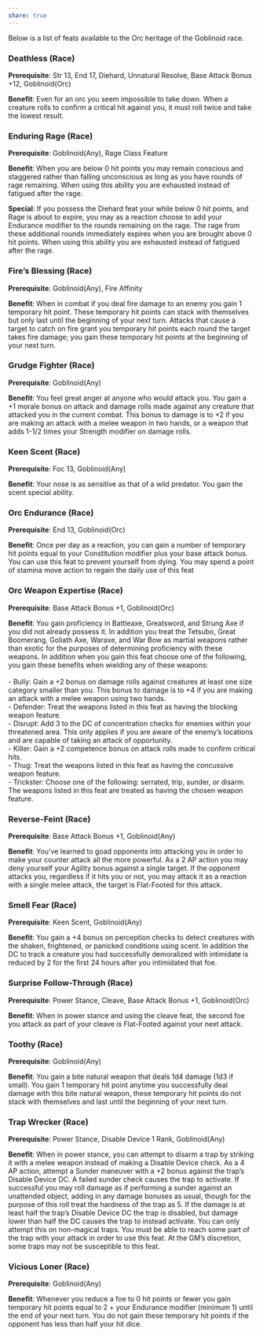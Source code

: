 ```yaml
---
share: true
---
```

Below is a list of feats available to the Orc heritage of the Goblinoid race.

<h3><span><p dir="auto">Deathless (Race)</p></span></h3><p><span><p dir="auto"><b>Prerequisite</b>:    Str 13, End 17, Diehard, Unnatural Resolve, Base Attack Bonus +12, Goblinoid(Orc)<br></p></span></p><p><span><p dir="auto"><b>Benefit</b>:    Even for an orc you seem impossible to take down. When a creature rolls to confirm a critical hit against you, it must roll twice and take the lowest result.<br></p></span></p><h3><span><p dir="auto">Enduring Rage (Race)</p></span></h3><p><span><p dir="auto"><b>Prerequisite</b>:    Goblinoid(Any), Rage Class Feature<br></p></span></p><p><span><p dir="auto"><b>Benefit</b>:    When you are below 0 hit points you may remain conscious and staggered rather than falling unconscious as long as you have rounds of rage remaining. When using this ability you are exhausted instead of fatigued after the rage.<br></p></span></p><p><span><p dir="auto"><b>Special</b>:    If you possess the Diehard feat your while below 0 hit points, and Rage is about to expire, you may as a reaction choose to add your Endurance modifier to the rounds remaining on the rage. The rage from these additional rounds immediately expires when you are brought above 0 hit points. When using this ability you are exhausted instead of fatigued after the rage.<br></p></span></p><h3><span><p dir="auto">Fire’s Blessing (Race)</p></span></h3><p><span><p dir="auto"><b>Prerequisite</b>:    Goblinoid(Any), Fire Affinity<br></p></span></p><p><span><p dir="auto"><b>Benefit</b>:    When in combat if you deal fire damage to an enemy you gain 1 temporary hit point. These temporary hit points can stack with themselves but only last until the beginning of your next turn. Attacks that cause a target to catch on fire grant you temporary hit points each round the target takes fire damage; you gain these temporary hit points at the beginning of your next turn.<br></p></span></p><h3><span><p dir="auto">Grudge Fighter (Race)</p></span></h3><p><span><p dir="auto"><b>Prerequisite</b>:    Goblinoid(Any)<br></p></span></p><p><span><p dir="auto"><b>Benefit</b>:    You feel great anger at anyone who would attack you. You gain a +1 morale bonus on attack and damage rolls made against any creature that attacked you in the current combat. This bonus to damage is to +2 if you are making an attack with a melee weapon in two hands, or a weapon that adds 1-1/2 times your Strength modifier on damage rolls.<br></p></span></p><h3><span><p dir="auto">Keen Scent (Race)</p></span></h3><p><span><p dir="auto"><b>Prerequisite</b>:    Foc 13, Goblinoid(Any)<br></p></span></p><p><span><p dir="auto"><b>Benefit</b>:    Your nose is as sensitive as that of a wild predator. You gain the scent special ability.<br></p></span></p><h3><span><p dir="auto">Orc Endurance (Race)</p></span></h3><p><span><p dir="auto"><b>Prerequisite</b>:    End 13, Goblinoid(Orc)<br></p></span></p><p><span><p dir="auto"><b>Benefit</b>:    Once per day as a reaction, you can gain a number of temporary hit points equal to your Constitution modifier plus your base attack bonus. You can use this feat to prevent yourself from dying. You may spend a point of stamina move action to regain the daily use of this feat<br></p></span></p><h3><span><p dir="auto">Orc Weapon Expertise (Race)</p></span></h3><p><span><p dir="auto"><b>Prerequisite</b>:    Base Attack Bonus +1, Goblinoid(Orc)<br></p></span></p><p><span><p dir="auto"><b>Benefit</b>:    You gain proficiency in Battleaxe, Greatsword, and Strung Axe if you did not already possess it. In addition you treat the Tetsubo, Great Boomerang, Goliath Axe, Waraxe, and War Bow as martial weapons rather than exotic for the purposes of determining proficiency with these weapons. In addition when you gain this feat choose one of the following, you gain these benefits when wielding any of these weapons:<br><br>- Bully: Gain a +2 bonus on damage rolls against creatures at least one size category smaller than you. This bonus to damage is to +4 if you are making an attack with a melee weapon using two hands.<br>- Defender: Treat the weapons listed in this feat as having the blocking weapon feature.<br>- Disrupt: Add 3 to the DC of concentration checks for enemies within your threatened area. This only applies if you are aware of the enemy’s locations and are capable of taking an attack of opportunity.<br>- Killer: Gain a +2 competence bonus on attack rolls made to confirm critical hits.<br>- Thug: Treat the weapons listed in this feat as having the concussive weapon feature.<br>- Trickster: Choose one of the following: serrated, trip, sunder, or disarm. The weapons listed in this feat are treated as having the chosen weapon feature.<br></p></span></p><h3><span><p dir="auto">Reverse-Feint (Race)</p></span></h3><p><span><p dir="auto"><b>Prerequisite</b>:    Base Attack Bonus +1, Goblinoid(Any)<br></p></span></p><p><span><p dir="auto"><b>Benefit</b>:    You’ve learned to goad opponents into attacking you in order to make your counter attack all the more powerful. As a 2 AP action you may deny yourself your Agility bonus against a single target. If the opponent attacks you, regardless if it hits you or not, you may attack it as a reaction with a single melee attack, the target is Flat-Footed  for this attack.<br></p></span></p><h3><span><p dir="auto">Smell Fear (Race)</p></span></h3><p><span><p dir="auto"><b>Prerequisite</b>:    Keen Scent, Goblinoid(Any)<br></p></span></p><p><span><p dir="auto"><b>Benefit</b>:    You gain a +4 bonus on perception checks to detect creatures with the shaken, frightened, or panicked conditions using scent. In addition the DC to track a creature you had successfully demoralized with intimidate is reduced by 2 for the first 24 hours after you intimidated that foe.<br></p></span></p><h3><span><p dir="auto">Surprise Follow-Through (Race)</p></span></h3><p><span><p dir="auto"><b>Prerequisite</b>:    Power Stance, Cleave, Base Attack Bonus +1, Goblinoid(Orc)<br></p></span></p><p><span><p dir="auto"><b>Benefit</b>:    When in power stance and using the cleave feat, the second foe you attack as part of your cleave is Flat-Footed against your next attack.<br></p></span></p><h3><span><p dir="auto">Toothy (Race)</p></span></h3><p><span><p dir="auto"><b>Prerequisite</b>:    Goblinoid(Any)<br></p></span></p><p><span><p dir="auto"><b>Benefit</b>:    You gain a bite natural weapon that deals 1d4 damage (1d3 if small). You gain 1 temporary hit point anytime you successfully deal damage with this bite natural weapon, these temporary hit points do not stack with themselves and last until the beginning of your next turn.<br></p></span></p><h3><span><p dir="auto">Trap Wrecker (Race)</p></span></h3><p><span><p dir="auto"><b>Prerequisite</b>:    Power Stance, Disable Device 1 Rank, Goblinoid(Any)<br></p></span></p><p><span><p dir="auto"><b>Benefit</b>:    When in power stance, you can attempt to disarm a trap by striking it with a melee weapon instead of making a Disable Device check. As a 4 AP action, attempt a Sunder maneuver with a +2 bonus against the trap’s Disable Device DC. A failed sunder check causes the trap to activate. If successful you may roll damage as if performing a sunder against an unattended object, adding in any damage bonuses as usual, though for the purpose of this roll treat the hardness of the trap as 5. If the damage is at least half the trap’s Disable Device DC the trap is disabled, but damage lower than half the DC causes the trap to instead activate. You can only attempt this on non-magical traps. You must be able to reach some part of the trap with your attack in order to use this feat. At the GM’s discretion, some traps may not be susceptible to this feat.<br></p></span></p><h3><span><p dir="auto">Vicious Loner (Race)</p></span></h3><p><span><p dir="auto"><b>Prerequisite</b>:    Goblinoid(Any)<br></p></span></p><p><span><p dir="auto"><b>Benefit</b>:    Whenever you reduce a foe to 0 hit points or fewer you gain temporary hit points equal to 2 + your Endurance modifier (minimum 1) until the end of your next turn. You do not gain these temporary hit points if the opponent has less than half your hit dice.<br></p></span></p>